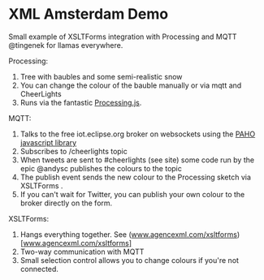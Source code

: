 XML Amsterdam Demo
========

Small example of XSLTForms integration with Processing and MQTT
@tingenek for llamas everywhere.

Processing:

1. Tree with baubles and some semi-realistic snow
2. You can change the colour of the bauble manually or via mqtt and CheerLights
3. Runs via the fantastic [Processing.js](http://http://processingjs.org/).

MQTT:

1. Talks to the free iot.eclipse.org broker on websockets using the [PAHO javascript library](https://eclipse.org/paho/clients/js) 
2. Subscribes to /cheerlights topic
3. When tweets are sent to #cheerlights (see site) some code run by the epic @andysc publishes the colours to the topic 
4. The publish event sends the new colour to the Processing sketch via XSLTForms <events/>.
5. If you can't wait for Twitter, you can publish your own colour to the broker directly on the form.

XSLTForms:

1. Hangs everything together. See (www.agencexml.com/xsltforms)[www.agencexml.com/xsltforms]
2. Two-way communication with MQTT
3. Small selection control allows you to change colours if you're not connected.  


